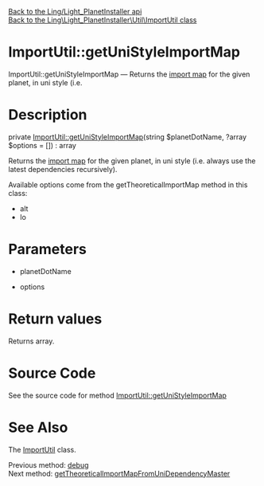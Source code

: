 [Back to the Ling/Light_PlanetInstaller api](https://github.com/lingtalfi/Light_PlanetInstaller/blob/master/doc/api/Ling/Light_PlanetInstaller.md)<br>
[Back to the Ling\Light_PlanetInstaller\Util\ImportUtil class](https://github.com/lingtalfi/Light_PlanetInstaller/blob/master/doc/api/Ling/Light_PlanetInstaller/Util/ImportUtil.md)


ImportUtil::getUniStyleImportMap
================



ImportUtil::getUniStyleImportMap — Returns the [import map](https://github.com/lingtalfi/Light_PlanetInstaller/blob/master/doc/pages/conception-notes.md#import-map) for the given planet, in uni style (i.e.




Description
================


private [ImportUtil::getUniStyleImportMap](https://github.com/lingtalfi/Light_PlanetInstaller/blob/master/doc/api/Ling/Light_PlanetInstaller/Util/ImportUtil/getUniStyleImportMap.md)(string $planetDotName, ?array $options = []) : array




Returns the [import map](https://github.com/lingtalfi/Light_PlanetInstaller/blob/master/doc/pages/conception-notes.md#import-map) for the given planet, in uni style (i.e. always use the latest dependencies recursively).


Available options come from the getTheoreticalImportMap method in this class:
- alt
- lo




Parameters
================


- planetDotName

    

- options

    


Return values
================

Returns array.








Source Code
===========
See the source code for method [ImportUtil::getUniStyleImportMap](https://github.com/lingtalfi/Light_PlanetInstaller/blob/master/Util/ImportUtil.php#L1467-L1500)


See Also
================

The [ImportUtil](https://github.com/lingtalfi/Light_PlanetInstaller/blob/master/doc/api/Ling/Light_PlanetInstaller/Util/ImportUtil.md) class.

Previous method: [debug](https://github.com/lingtalfi/Light_PlanetInstaller/blob/master/doc/api/Ling/Light_PlanetInstaller/Util/ImportUtil/debug.md)<br>Next method: [getTheoreticalImportMapFromUniDependencyMaster](https://github.com/lingtalfi/Light_PlanetInstaller/blob/master/doc/api/Ling/Light_PlanetInstaller/Util/ImportUtil/getTheoreticalImportMapFromUniDependencyMaster.md)<br>

